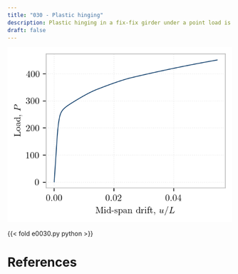 ```yaml
---
title: "030 - Plastic hinging"
description: Plastic hinging in a fix-fix girder under a point load is simulated using J2 plasticity.
draft: false
---
```


![](img/e0030.png)

{{< fold e0030.py python >}}

# References

<div id="bibliography-list"></div>

